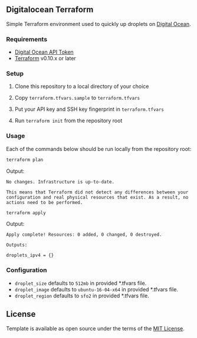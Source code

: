 ## Digitalocean Terraform

Simple Terraform environment used to quickly up droplets on [Digital Ocean](https://m.do.co/c/8c0cdf1b15c0).

### Requirements

* [Digital Ocean API Token](https://cloud.digitalocean.com/settings/api/tokens/new)
* [Terraform](https://www.terraform.io/) v0.10.x or later

### Setup

1. Clone this repository to a local directory of your choice

5. Copy `terraform.tfvars.sample` to `terraform.tfvars`

6. Put your API key and SSH key fingerprint in `terraform.tfvars`

7. Run `terraform init` from the repository root

### Usage

Each of the commands below should be run locally from the repository root:

```bash
terraform plan
```

Output:
```
No changes. Infrastructure is up-to-date.

This means that Terraform did not detect any differences between your
configuration and real physical resources that exist. As a result, no
actions need to be performed.
```

```bash
terraform apply
```

Output:
```
Apply complete! Resources: 0 added, 0 changed, 0 destroyed.

Outputs:

droplets_ipv4 = {}
```

### Configuration

* `droplet_size` defaults to `512mb` in provided *.tfvars file.
* `droplet_image` defaults to `ubuntu-16-04-x64` in provided *.tfvars file.
* `droplet_region` defaults to `sfo2` in provided *.tfvars file.

## License

Template is available as open source under the terms of the [MIT License](http://opensource.org/licenses/MIT).
